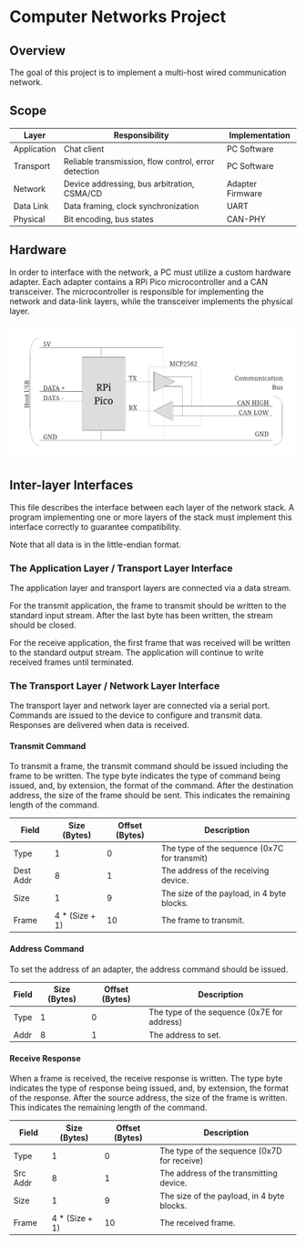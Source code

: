 # Computer Networks Project
## Overview
The goal of this project is to implement a multi-host wired communication network.

## Scope
| Layer       | Responsibility                                       | Implementation   |
|-------------|------------------------------------------------------|------------------|
| Application | Chat client                                          | PC Software      |
| Transport   | Reliable transmission, flow control, error detection | PC Software      |
| Network     | Device addressing, bus arbitration, CSMA/CD          | Adapter Firmware |
| Data Link   | Data framing, clock synchronization                  | UART             |
| Physical    | Bit encoding, bus states                             | CAN-PHY          |

## Hardware
In order to interface with the network, a PC must utilize a custom hardware adapter. Each adapter contains a RPi Pico
microcontroller and a CAN transceiver. The microcontroller is responsible for implementing the network and data-link layers,
while the transceiver implements the physical layer.

![Network Adapter Block Diagram](doc/network_adapter.png)

## Inter-layer Interfaces
This file describes the interface between each layer of the network stack. A program implementing one or more layers of the
stack must implement this interface correctly to guarantee compatibility.

Note that all data is in the little-endian format.

### The Application Layer / Transport Layer Interface
The application layer and transport layers are connected via a data stream.

For the transmit application, the frame to transmit should be written to the standard input stream. After the last byte has
been written, the stream should be closed.

For the receive application, the first frame that was received will be written to the standard output stream. The application
will continue to write received frames until terminated.

### The Transport Layer / Network Layer Interface
The transport layer and network layer are connected via a serial port. Commands are issued to the device to configure and
transmit data. Responses are delivered when data is received.

#### Transmit Command
To transmit a frame, the transmit command should be issued including the frame to be written. The type byte indicates the type
of command being issued, and, by extension, the format of the command. After the destination address, the size of the frame
should be sent. This indicates the remaining length of the command.

| Field     | Size (Bytes)   | Offset (Bytes) | Description                                                                   |
|-----------|----------------|----------------|-------------------------------------------------------------------------------|
| Type      | 1              | 0              | The type of the sequence (0x7C for transmit)                                  |
| Dest Addr | 8              | 1              | The address of the receiving device.                                          |
| Size      | 1              | 9              | The size of the payload, in 4 byte blocks.                                    |
| Frame     | 4 * (Size + 1) | 10             | The frame to transmit.                                                        |

#### Address Command
To set the address of an adapter, the address command should be issued.

| Field     | Size (Bytes)   | Offset (Bytes) | Description                                                                   |
|-----------|----------------|----------------|-------------------------------------------------------------------------------|
| Type      | 1              | 0              | The type of the sequence (0x7E for address)                                   |
| Addr      | 8              | 1              | The address to set.                                                           |

#### Receive Response
When a frame is received, the receive response is written. The type byte indicates the type of response being issued, and, by
extension, the format of the response. After the source address, the size of the frame is written. This indicates the
remaining length of the command.

| Field     | Size (Bytes)   | Offset (Bytes) | Description                                                                   |
|-----------|----------------|----------------|-------------------------------------------------------------------------------|
| Type      | 1              | 0              | The type of the sequence (0x7D for receive)                                   |
| Src Addr  | 8              | 1              | The address of the transmitting device.                                       |
| Size      | 1              | 9              | The size of the payload, in 4 byte blocks.                                    |
| Frame     | 4 * (Size + 1) | 10             | The received frame.                                                           |